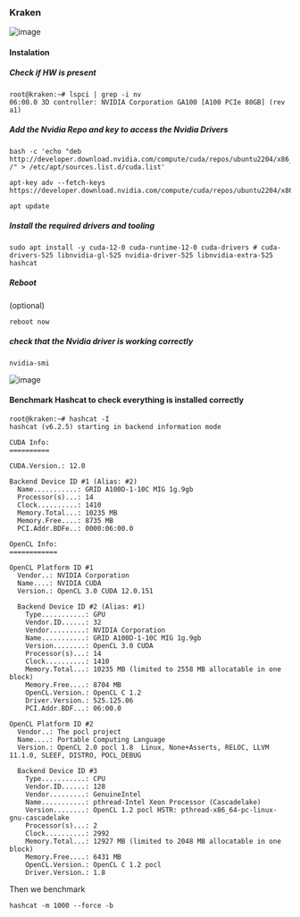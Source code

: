### Kraken

![image](https://github.com/tHeStRyNg/kraken/assets/118682909/14178ce2-4f7a-4c0a-8cce-eef300915a71)

#### Instalation 

##### Check if HW is present

```
root@kraken:~# lspci | grep -i nv
06:00.0 3D controller: NVIDIA Corporation GA100 [A100 PCIe 80GB] (rev a1)
```

##### Add the Nvidia Repo and key to access the Nvidia Drivers
```
bash -c 'echo "deb http://developer.download.nvidia.com/compute/cuda/repos/ubuntu2204/x86_64 /" > /etc/apt/sources.list.d/cuda.list'

apt-key adv --fetch-keys https://developer.download.nvidia.com/compute/cuda/repos/ubuntu2204/x86_64/3bf863cc.pub

apt update
```


##### Install the required drivers and tooling

```
sudo apt install -y cuda-12-0 cuda-runtime-12-0 cuda-drivers # cuda-drivers-525 libnvidia-gl-525 nvidia-driver-525 libnvidia-extra-525 hashcat
```

##### Reboot 
(optional)

```
reboot now
```

##### check that the Nvidia driver is working correctly

```
nvidia-smi
```

![image](https://github.com/tHeStRyNg/kraken/assets/118682909/bb4961e7-3219-472d-8a48-c82e3fb1d6e4)

#### Benchmark Hashcat to check everything is installed correctly

```
root@kraken:~# hashcat -I
hashcat (v6.2.5) starting in backend information mode

CUDA Info:
==========

CUDA.Version.: 12.0

Backend Device ID #1 (Alias: #2)
  Name...........: GRID A100D-1-10C MIG 1g.9gb
  Processor(s)...: 14
  Clock..........: 1410
  Memory.Total...: 10235 MB
  Memory.Free....: 8735 MB
  PCI.Addr.BDFe..: 0000:06:00.0

OpenCL Info:
============

OpenCL Platform ID #1
  Vendor..: NVIDIA Corporation
  Name....: NVIDIA CUDA
  Version.: OpenCL 3.0 CUDA 12.0.151

  Backend Device ID #2 (Alias: #1)
    Type...........: GPU
    Vendor.ID......: 32
    Vendor.........: NVIDIA Corporation
    Name...........: GRID A100D-1-10C MIG 1g.9gb
    Version........: OpenCL 3.0 CUDA
    Processor(s)...: 14
    Clock..........: 1410
    Memory.Total...: 10235 MB (limited to 2558 MB allocatable in one block)
    Memory.Free....: 8704 MB
    OpenCL.Version.: OpenCL C 1.2
    Driver.Version.: 525.125.06
    PCI.Addr.BDF...: 06:00.0

OpenCL Platform ID #2
  Vendor..: The pocl project
  Name....: Portable Computing Language
  Version.: OpenCL 2.0 pocl 1.8  Linux, None+Asserts, RELOC, LLVM 11.1.0, SLEEF, DISTRO, POCL_DEBUG

  Backend Device ID #3
    Type...........: CPU
    Vendor.ID......: 128
    Vendor.........: GenuineIntel
    Name...........: pthread-Intel Xeon Processor (Cascadelake)
    Version........: OpenCL 1.2 pocl HSTR: pthread-x86_64-pc-linux-gnu-cascadelake
    Processor(s)...: 2
    Clock..........: 2992
    Memory.Total...: 12927 MB (limited to 2048 MB allocatable in one block)
    Memory.Free....: 6431 MB
    OpenCL.Version.: OpenCL C 1.2 pocl
    Driver.Version.: 1.8

```

Then we benchmark

```
hashcat -m 1000 --force -b
```





